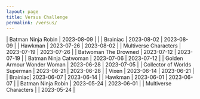 ```yaml
---
layout: page
title: Versus Challenge
permalink: /versus/
---
```


| Batman Ninja Robin | 2023-08-09 |  |
| Brainiac | 2023-08-02 | 2023-08-09 |
| Hawkman | 2023-07-26 | 2023-08-02 |
| Multiverse Characters | 2023-07-19 | 2023-07-26 |
| Batwoman The Drowned | 2023-07-12 | 2023-07-19 |
| Batman Ninja Catwoman | 2023-07-06 | 2023-07-12 |
| Golden Armour Wonder Woman | 2023-06-28 | 2023-07-05 |
| Collector of Worlds Superman | 2023-06-21 | 2023-06-28 |
| Vixen | 2023-06-14 | 2023-06-21 |
| Brainiac| 2023-06-07 | 2023-06-14 |
| Hawkman | 2023-06-01 | 2023-06-07 |
| Batman Ninja Robin | 2023-05-24 |  2023-06-01 |
| Multiverse Characters | | 2023-05-24 |
